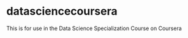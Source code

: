 datasciencecoursera
===================

This is for use in the Data Science Specialization Course on Coursera
